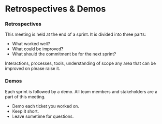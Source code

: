 # Retrospectives & Demos

### Retrospectives

This meeting is held at the end of a sprint. It is divided into three parts:

* What worked well?
* What could be improved?
* What should the commitment be for the next sprint?

Interactions, processes, tools, understanding of scope any area that can be improved on please raise it.

### Demos

Each sprint is followed by a demo. All team members and stakeholders are a part of this meeting. 

* Demo each ticket you worked on.
* Keep it short.
* Leave sometime for questions.



